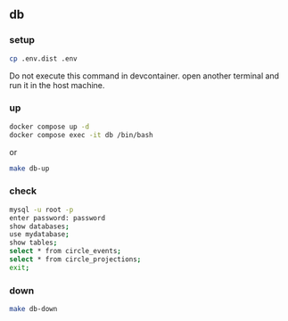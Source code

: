 ## db

### setup

```bash
cp .env.dist .env
```

Do not execute this command in devcontainer. open another terminal and run it in the host machine.


### up

```bash
docker compose up -d
docker compose exec -it db /bin/bash
```

or 

```bash
make db-up
```

### check

```bash
mysql -u root -p
enter password: password
show databases;
use mydatabase;
show tables;
select * from circle_events;
select * from circle_projections;
exit;
```

### down

```bash
make db-down
```